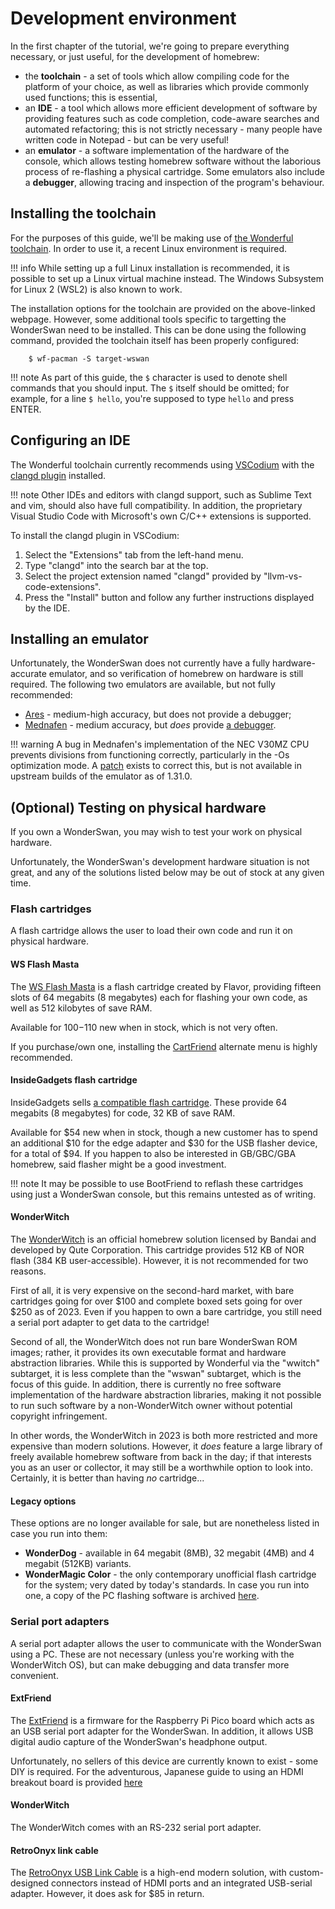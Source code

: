 # Development environment

In the first chapter of the tutorial, we're going to prepare everything necessary, or just useful, for the development of homebrew:

* the **toolchain** - a set of tools which allow compiling code for the platform of your choice, as well as libraries which provide commonly used functions; this is essential,
* an **IDE** - a tool which allows more efficient development of software by providing features such as code completion, code-aware searches and automated refactoring; this is not strictly necessary - many people have written code in Notepad - but can be very useful!
* an **emulator** - a software implementation of the hardware of the console, which allows testing homebrew software without the laborious process of re-flashing a physical cartridge. Some emulators also include a **debugger**, allowing tracing and inspection of the program's behaviour.

## Installing the toolchain

For the purposes of this guide, we'll be making use of [the Wonderful toolchain](https://wonderful.asie.pl/docs/getting-started/).
In order to use it, a recent Linux environment is required.

!!! info
    While setting up a full Linux installation is recommended, it is possible to set up a Linux virtual machine instead.
    The Windows Subsystem for Linux 2 (WSL2) is also known to work.

The installation options for the toolchain are provided on the above-linked webpage. However, some additional tools specific to
targetting the WonderSwan need to be installed. This can be done using the following command, provided the toolchain itself has
been properly configured:

```shell
    $ wf-pacman -S target-wswan
```

!!! note
    As part of this guide, the `$` character is used to denote shell commands that you should input. The `$` itself should be omitted; for example, for a line `$ hello`, you're supposed to type `hello` and press ENTER.

## Configuring an IDE

The Wonderful toolchain currently recommends using [VSCodium](https://vscodium.com/) with the [clangd plugin](https://clangd.llvm.org/installation.html)
installed.

!!! note
    Other IDEs and editors with clangd support, such as Sublime Text and vim, should also have full compatibility.
    In addition, the proprietary Visual Studio Code with Microsoft's own C/C++ extensions is supported.

To install the clangd plugin in VSCodium:

1. Select the "Extensions" tab from the left-hand menu.
2. Type "clangd" into the search bar at the top.
3. Select the project extension named "clangd" provided by "llvm-vs-code-extensions".
4. Press the "Install" button and follow any further instructions displayed by the IDE.

## Installing an emulator

Unfortunately, the WonderSwan does not currently have a fully hardware-accurate emulator, and so verification of homebrew
on hardware is still required. The following two emulators are available, but not fully recommended:

* [Ares](https://ares-emu.net/) - medium-high accuracy, but does not provide a debugger;
* [Mednafen](https://mednafen.github.io/) - medium accuracy, but *does* provide [a debugger](https://mednafen.github.io/documentation/debugger.html).

!!! warning
    A bug in Mednafen's implementation of the NEC V30MZ CPU prevents divisions from functioning correctly, particularly in the
    -Os optimization mode. A [patch](https://github.com/WonderfulToolchain/mednafen/commit/a03f4dde4433bab76fb4b323f52a66e130f18501) exists to correct this, but is not available in upstream builds of the emulator as of 1.31.0.

## (Optional) Testing on physical hardware

If you own a WonderSwan, you may wish to test your work on physical hardware.

Unfortunately, the WonderSwan's development hardware situation is not great, and any of the solutions listed below may be out of stock at any given time.

### Flash cartridges

A flash cartridge allows the user to load their own code and run it on physical hardware.

#### WS Flash Masta

The [WS Flash Masta](https://www.flashmasta.com/product/ws-flash-masta-usb-cartridge-for-wonderswan/) is a flash cartridge created by Flavor, providing fifteen slots of 64 megabits (8 megabytes) each for flashing your own code, as well as 512 kilobytes of save RAM.

Available for $100-$110 new when in stock, which is not very often.

If you purchase/own one, installing the [CartFriend](https://github.com/WonderfulToolchain/ws-cartfriend/releases) alternate menu is highly recommended.

#### InsideGadgets flash cartridge

InsideGadgets sells [a compatible flash cartridge](https://shop.insidegadgets.com/product/wonderswan-4mb-8mb-32kb-fram-flash-cart/). These provide 64 megabits (8 megabytes) for code, 32 KB of save RAM.

Available for $54 new when in stock, though a new customer has to spend an additional $10 for the edge adapter and $30 for the USB flasher device, for a total of $94. If you happen to also be interested in GB/GBC/GBA homebrew, said flasher might be a good investment.

!!! note
    It may be possible to use BootFriend to reflash these cartridges using just a WonderSwan console, but this remains untested as of writing.

#### WonderWitch

The [WonderWitch](http://wonderwitch.qute.co.jp/) is an official homebrew solution licensed by Bandai and developed by Qute Corporation. This cartridge provides 512 KB of NOR flash (384 KB user-accessible). However, it is not recommended for two reasons.

First of all, it is very expensive on the second-hard market, with bare cartridges going for over $100 and complete boxed sets going for over $250 as of 2023. Even if you happen to own a bare cartridge, you still need a serial port adapter to get data to the cartridge!

Second of all, the WonderWitch does not run bare WonderSwan ROM images; rather, it provides its own executable format and hardware abstraction libraries.
While this is supported by Wonderful via the "wwitch" subtarget, it is less complete than the "wswan" subtarget, which is the focus of this guide.
In addition, there is currently no free software implementation of the hardware abstraction libraries, making it not possible to run such software by a non-WonderWitch owner without potential copyright infringement.

In other words, the WonderWitch in 2023 is both more restricted and more expensive than modern solutions. However, it *does* feature a large library of freely available homebrew software from back in the day;
if that interests you as an user or collector, it may still be a worthwhile option to look into. Certainly, it is better than having *no* cartridge...

#### Legacy options

These options are no longer available for sale, but are nonetheless listed in case you run into them:

* **WonderDog** - available in 64 megabit (8MB), 32 megabit (4MB) and 4 megabit (512KB) variants.
* **WonderMagic Color** - the only contemporary unofficial flash cartridge for the system; very dated by today's standards. In case you run into one, a copy of the PC flashing software is archived [here](https://mega.nz/file/yw1lgTCJ#2-kOdqdZkmo-V1nBU9U_rx7iefz1nmJqj5t-IbJVExI).

### Serial port adapters

A serial port adapter allows the user to communicate with the WonderSwan using a PC. These are not necessary (unless you're working with the WonderWitch OS),
but can make debugging and data transfer more convenient.

#### ExtFriend

The [ExtFriend](https://github.com/WonderfulToolchain/ws-extfriend) is a firmware for the Raspberry Pi Pico board which acts as an USB serial port adapter for the WonderSwan.
In addition, it allows USB digital audio capture of the WonderSwan's headphone output.

Unfortunately, no sellers of this device are currently known to exist - some DIY is required. For the adventurous, Japanese guide to using an HDMI breakout board is provided [here](https://twitter.com/peca_port0/status/1631569109912817667)

#### WonderWitch

The WonderWitch comes with an RS-232 serial port adapter.

#### RetroOnyx link cable

The [RetroOnyx USB Link Cable](https://www.retroonyx.com/product-page/wonderswan-usb-link-cable) is a high-end modern solution, with custom-designed connectors instead of HDMI ports and an integrated USB-serial
adapter. However, it does ask for $85 in return.
